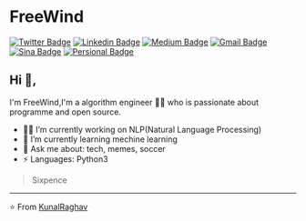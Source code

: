# FreeWind
[![Twitter Badge](https://img.shields.io/badge/-@Sixpence-1ca0f1?style=flat-square&labelColor=1ca0f1&logo=twitter&logoColor=white&link=https://twitter.com/Sixpenc14135708)](https://twitter.com/Sixpenc14135708) [![Linkedin Badge](https://img.shields.io/badge/-Sixpence-blue?style=flat-square&logo=Linkedin&logoColor=white&link=https://www.linkedin.com/in/kunalraghav/)](https://www.linkedin.com/in/kunalraghav/) [![Medium Badge](https://img.shields.io/badge/-@Sixpence-03a57a?style=flat-square&labelColor=000000&logo=Medium&link=https://medium.com/@sixpencezyj/)](https://medium.com/@sixpencezyj/)
[![Gmail Badge](https://img.shields.io/badge/-Sixpencezyj@gmail.com-c14438?style=flat-square&logo=Gmail&logoColor=white&link=mailto:sixpencezyj@gmail.com)](mailto:sixpencezyj@gmail.com)  [![Sina Badge](https://img.shields.io/badge/-Sixpence-E6162D?style=flat-square&logo=sina%20weibo&logoColor=white&link=https://weibo.com/5729423505/profile?rightmod=1&wvr=6&mod=personinfo&is_all=1)](https://weibo.com/5729423505/profile?rightmod=1&wvr=6&mod=personinfo&is_all=1)  [![Persional Badge](https://img.shields.io/badge/-PersonalWebsite-c14438?style=flat-square&logoColor=white&link=http://www.yongjie41801.com/)](http://www.yongjie41801.com/)

## Hi 👋, 
I'm FreeWind,I'm a algorithm engineer 👨‍💻 who is passionate about programme and open source.

- 👨‍💻 I’m currently working on NLP(Natural Language Processing) 
- 🌱 I’m currently learning mechine learning
- 💬 Ask me about: tech, memes, soccer
-  ⚡ Languages: Python3


> Sixpence


---
⭐️ From [KunalRaghav](https://github.com/KunalRaghav)
